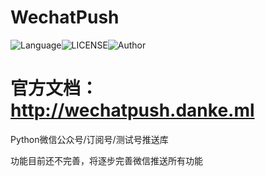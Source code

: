 # WechatPush

![Language](https://img.shields.io/badge/Language-Python-yellow)![LICENSE](https://img.shields.io/badge/LICENSE-MIT-red)![Author](https://img.shields.io/badge/Author-DanKe-blue)

# 官方文档：http://wechatpush.danke.ml

Python微信公众号/订阅号/测试号推送库

功能目前还不完善，将逐步完善微信推送所有功能

